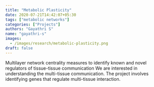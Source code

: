 ```yaml
---
title: "Metabolic Plasticity"
date: 2020-07-21T14:42:07+05:30
tags: ["metabolic networks"]
categories: ["Projects"]
authors: "Gayathri S"
name: "gayathri-s"
images:
  - /images/research/metabolic-plasticity.png
draft: false
---
```





Multilayer network centrality measures to identify known and novel regulators of tissue-tissue communication
We are interested in understanding the multi-tissue communication. The project involves identifying genes that regulate multi-tissue interaction.